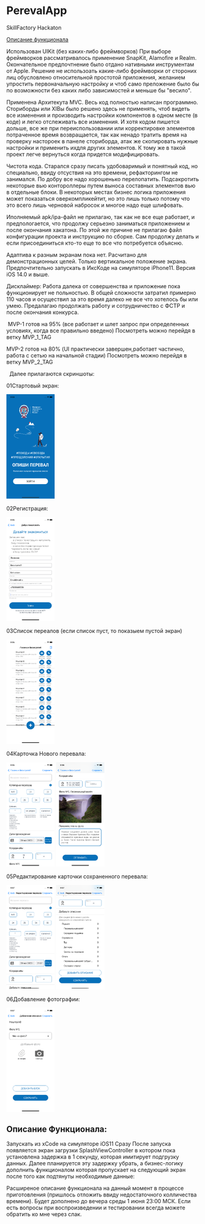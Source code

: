 # PerevalApp
 SkillFactory Hackaton
 
 [Описание функционала](#описание-функционала)

Использован UIKit (без каких-либо фреймворков)
При выборе фреймворков рассматривалось применение SnapKit, Alamofire и Realm. Окончательное предпочтнение было отдано нативными инструментам от Apple. Решение не использоать какие-либо фреймворки от стороних лиц обусловлено относительной простотой приложения, желанием упростить первоначальную настройку и чтоб само преложение было бы по возможности без каких либо зависимостей и меньше бы "весило".

Применена Архитекута MVC. Весь код полностью написан программно. Сториборды или XIBы было решено здесь не применять, чтоб видеть все изменения и производить настройки компонентов в одном месте (в коде) и легко отслеживать все изменения. И хотя кодом пишется дольше, все же при переиспользовании или корректировке элементов потраченное время возвращается, так как ненадо тратить время на проверку настороек в панеле сториборда, атак же скопировать нужные настройки и применить ихдля других элементов. К тому же в такой проект легче вернуться когда придется модифицировать.

Чистота кода. Старался сразу писать удобоваримый и понятный код, но специально, ввиду отсуствия на это времени, рефакторингом не занимался. По добру все надо хорошенько перелопатить. Подсакротить некоторые вью контороллеры путем выноса составных элементов вью в отдельные блоки. В некоторых местах бизнес логика приложения может показаться оверкомпликейтит, но это лишь только потому что это всего лишь черновой набросок и многое надо еще шлифовать.

Иполняемый apk/ipa-файл не прилагаю, так как не все еще работает, и предпологается, что продолжу серьезно заниматься приложением и после окончания хакатона. По этой же причине не прилагаю файл конфигурации проекта и инструкцию по сборке. Сам продолжу делать и если присоединиться кто-то еще то все что потребуется объясню.

Адаптива к разным экранам пока нет. Расчитано для демонстрационных целей. Только вертикальное положение экрана. Предпочтительно запускать в ИксКоде на симуляторе iPhone11. Версия iOS 14.0 и выше. 

Дисклаймер:
Работа далека от совершенства и приложение пока функционирует не польностью. В общей сложности затратил примерно 110 часов и осуществил за это время далеко не все что хотелось бы или умею. Предалагаю продолжать работу и сотрудничество с ФСТР и после окончания конкурса. 

  MVP-1 готов на 95% (все работает и шлет запрос при определенных условиях, когда все правильно введено) Посмотреть можно перейдя в ветку MVP_1_TAG
  
  MVP-2 готов на 80% (UI практически завершен,работает частично, работа с сетью на начальной стадии) Посмотреть можно перейдя в ветку MVP_2_TAG
  
  Далее прилагаются скриншоты:
  
  01Стартовый экран:
  
  <img src="/readMeImages/01.png" width="25%">
  
  02Регистрация:
  
  <img src="/readMeImages/02.png" width="25%">
  
  03Список переалов (если список пуст, то показыем пустой экран)
  
  <img src="/readMeImages/03.png" width="25%">
  
  04Карточка Нового перевала:
  
  <img src="/readMeImages/04-01.png" width="25%">
  <img src="/readMeImages/04-02.png" width="25%">
  
  05Редактирование карточки сохраненного перевала:
  
  <img src="/readMeImages/05-01.png" width="25%">
  <img src="/readMeImages/05-02.png" width="25%">
  
  06Добавление фотографии:
  
  <img src="/readMeImages/06.png" width="25%">
  
  ## Описание Функционала:
  
  Запускать из xCode на симуляторе iOS11
  Сразу После запуска появляется экран загрузки SplashViewController в котором пока установлена задержка в 1 секунду, которая имитирует подгрузку данных.
  Далее планируется эту задержку убрать, а бизнес-логику дополнить функционалом которая пропускает на следующий экран после того как подтянуты необходимые данные:
  
  
  
  
  
  Расширеное описание функционала на данный момент в процессе приготовления (пришлось отложить ввиду недостаточного колличества времени). Будет дополнено до вечера среды 1 июня 23:00 МСК. Если есть вопросы при воспроизведении и тестировании всегда можете обратить ко мне через слак.
  
  

